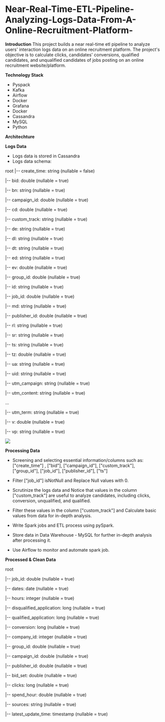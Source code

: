 # Near-Real-Time-ETL-Pipeline-Analyzing-Logs-Data-From-A-Online-Recruitment-Platform-

**Introduction**
This project builds a near real-time etl pipeline to analyze users' interaction logs data on an online recruitment platform. The project's objective is to calculate clicks, candidates' conversions, qualified candidates, and unqualified candidates of jobs posting on an online recruitment website/platform.

**Technology Stack**
- Pyspack
- Kafka
- Airflow
- Docker
- Grafana
- Docker
- Cassandra
- MySQL
- Python

**Architechture**

**Logs Data**
- Logs data is stored in Cassandra
- Logs data schema:

root
 |-- create_time: string (nullable = false)
 
 |-- bid: double (nullable = true)
 
 |-- bn: string (nullable = true)
 
 |-- campaign_id: double (nullable = true)
 
 |-- cd: double (nullable = true)
 
 |-- custom_track: string (nullable = true)
 
 |-- de: string (nullable = true)
 
 |-- dl: string (nullable = true)
 
 |-- dt: string (nullable = true)
 
 |-- ed: string (nullable = true)
 
 |-- ev: double (nullable = true)
 
 |-- group_id: double (nullable = true)
 
 |-- id: string (nullable = true)
 
 |-- job_id: double (nullable = true)
 
 |-- md: string (nullable = true)
 
 |-- publisher_id: double (nullable = true)
 
 |-- rl: string (nullable = true)
 
 |-- sr: string (nullable = true)
 
 |-- ts: string (nullable = true)
 
 |-- tz: double (nullable = true)
 
 |-- ua: string (nullable = true)
 
 |-- uid: string (nullable = true)
 
 |-- utm_campaign: string (nullable = true)
 
 |-- utm_content: string (nullable = true)
 
...

 |-- utm_term: string (nullable = true)
 
 |-- v: double (nullable = true)
 
 |-- vp: string (nullable = true)

 <img src="[link_anh_cua_ban](https://imgur.com/a/MeunFW0)"> 

**Processing Data**

- Screening and selecting essential information/columns such as: ["create_time"] , ["bid"], ["campaign_id"], ["custom_track"], ["group_id"], ["job_id"], ["publisher_id"], ["ts"]

- Filter ["job_id"] isNotNull and Replace Null values with 0.

- Scrutinize the logs data and Notice that values in the column ["custom_track"] are useful to analyze candidates, including clicks, conversion, unqualified, and qualified. 

- Filter these values in the column ["custom_track"] and Calculate basic values from data for in-depth analysis.

- Write Spark jobs and ETL process using pySpark.

- Store data in Data Warehouse - MySQL for further in-depth analysis after processing it.

- Use Airflow to monitor and automate spark job.

**Processed & Clean Data**

root

 |-- job_id: double (nullable = true)
 
 |-- dates: date (nullable = true)
 
 |-- hours: integer (nullable = true)
 
 |-- disqualified_application: long (nullable = true)
 
 |-- qualified_application: long (nullable = true)
 
 |-- conversion: long (nullable = true)
 
 |-- company_id: integer (nullable = true)
 
 |-- group_id: double (nullable = true)
 
 |-- campaign_id: double (nullable = true)
 
 |-- publisher_id: double (nullable = true)
 
 |-- bid_set: double (nullable = true)
 
 |-- clicks: long (nullable = true)
 
 |-- spend_hour: double (nullable = true)
 
 |-- sources: string (nullable = true)
 
 |-- latest_update_time: timestamp (nullable = true)


